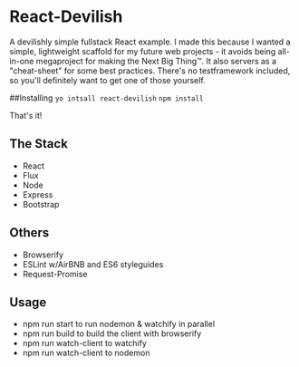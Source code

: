 # React-Devilish
A devilishly simple fullstack React example. I made this because I wanted a simple, lightweight scaffold for my future web projects - it avoids being all-in-one megaproject for making the Next Big Thing™. It also servers as a "cheat-sheet" for some best practices. There's no testframework included, so you'll definitely want to get one of those yourself. 

##Installing
`yo intsall react-devilish`
`npm install`

That's it!

## The Stack
* React
* Flux
* Node
* Express
* Bootstrap

## Others
* Browserify
* ESLint w/AirBNB and ES6 styleguides
* Request-Promise

## Usage
* npm run start to run nodemon & watchify in parallel
* npm run build to build the client with browserify
* npm run watch-client to watchify
* npm run watch-client to nodemon
